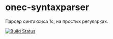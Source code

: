 # onec-syntaxparser


Парсер синтаксиса 1с, на простых регулярках. 

[![Build Status](https://travis-ci.org/xDrivenDevelopment/onec-syntaxparser.svg?branch=master)](https://travis-ci.org/xDrivenDevelopment/onec-syntaxparser)
